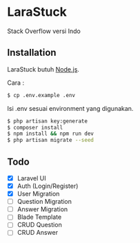 # LaraStuck
Stack Overflow versi Indo

## Installation
LaraStuck butuh [Node.js](https://nodejs.org/).

Cara :
```sh
$ cp .env.example .env
```

Isi .env sesuai environment yang digunakan.

```sh
$ php artisan key:generate
$ composer install
$ npm install && npm run dev
$ php artisan migrate --seed
```

## Todo
- [x] Laravel UI
- [x] Auth (Login/Register)
- [x] User Migration
- [ ] Question Migration
- [ ] Answer Migration
- [ ] Blade Template
- [ ] CRUD Question
- [ ] CRUD Answer
